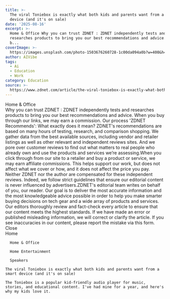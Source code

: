 ```yaml
---
title: >-
  The viral Toniebox is exactly what both kids and parents want from a smart
  device (and it's on sale)
date: '2025-08-16'
excerpt: >-
  Home & Office Why you can trust ZDNET : ZDNET independently tests and
  researches products to bring you our best recommendations and advice. When you
  b...
coverImage: >-
  https://images.unsplash.com/photo-1503676260728-1c00da094a0b?w=400&h=200&fit=crop&auto=format
author: AIVibe
tags:
  - Ai
  - Education
  - Work
category: Education
source: >-
  https://www.zdnet.com/article/the-viral-toniebox-is-exactly-what-both-kids-and-parents-want-from-a-smart-device/
---
```

Home & Office     
    Why you can trust ZDNET
  : ZDNET independently tests and researches products to bring you our best recommendations and advice. When you buy through our links, we may earn a commission. Our process    'ZDNET Recommends': What exactly does it mean? ZDNET's recommendations are based on many hours of testing, research, and comparison shopping. We gather data from the best available sources, including vendor and retailer listings as well as other relevant and independent reviews sites. And we pore over customer reviews to find out what matters to real people who already own and use the products and services we’re assessing.When you click through from our site to a retailer and buy a product or service, we may earn affiliate commissions. This helps support our work, but does not affect what we cover or how, and it does not affect the price you pay. Neither ZDNET nor the author are compensated for these independent reviews.  Indeed, we follow strict guidelines that ensure our editorial content is never influenced by advertisers.ZDNET's editorial team writes on behalf of you, our reader. Our goal is to deliver the most accurate information and the most knowledgeable advice possible in order to help you make smarter buying decisions on tech gear and a wide array of products and services. Our editors  thoroughly review and fact-check every article to ensure that our content meets the highest standards. If we have made an error or published misleading information, we will correct or clarify the article. If you see inaccuracies in our content, please report the mistake via this form. Close   
      Home
    
      Home & Office
    
      Home Entertainment
    
      Speakers
       
    The viral Toniebox is exactly what both kids and parents want from a smart device (and it's on sale)
     
    The Toniebox is a popular kid-friendly audio player for music, stories, and educational content. I've had mine for a year, and here's why my kids love it.
    
